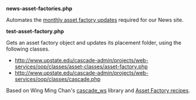 **news-asset-factories.php**

Automates the [monthly asset factory updates](https://github.com/espanae/Cascade-News/wiki/Maintenance) required for our News site.

**test-asset-factory.php**

Gets an asset factory object and updates its placement folder, using the following classes.

  * http://www.upstate.edu/cascade-admin/projects/web-services/oop/classes/asset-classes/asset-factory.php
  * http://www.upstate.edu/cascade-admin/projects/web-services/oop/classes/cascade.php

Based on Wing Ming Chan's [cascade_ws](http://www.upstate.edu/cascade-admin/projects/web-services/index.php) library and [Asset Factory recipes](http://www.upstate.edu/cascade-admin/projects/web-services/oop/recipes/asset-factory-recipes.php).